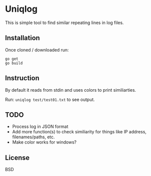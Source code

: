 # Uniqlog
This is simple tool to find similar repeating lines in log files.

## Installation
Once cloned / downloaded run:

```
go get
go build
```

## Instruction
By default it reads from stdin and uses colors to print similiarties.

Run: `uniqlog test/test01.txt` to see output.

## TODO
* Process log in JSON format
* Add more function(s) to check similiarity for things like IP address, filenames/paths, etc.
* Make color works for windows?

## License
BSD
